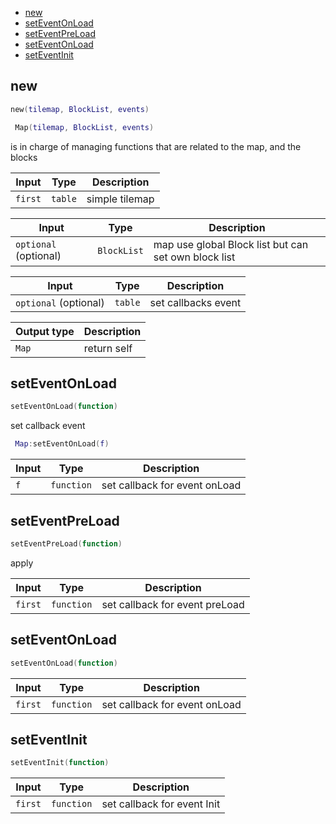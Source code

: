 - [new](#new)
- [setEventOnLoad](#setEventOnLoad)
- [setEventPreLoad](#setEventPreLoad)
- [setEventOnLoad](#setEventOnLoad)
- [setEventInit](#setEventInit)

## new

```lua
new(tilemap, BlockList, events)
```

```lua
 Map(tilemap, BlockList, events)
```

is in charge of managing functions that are related to the map, and the blocks

| Input | Type | Description |
| --- | --- | --- |
| `first` | `table` | simple tilemap |

| Input | Type | Description |
| --- | --- | --- |
| `optional` (optional) | `BlockList` | map use global Block list but can set own block list |

| Input | Type | Description |
| --- | --- | --- |
| `optional` (optional) | `table` | set callbacks event |

| Output type | Description |
| --- | --- |
| `Map` | return self |

## setEventOnLoad

```lua
setEventOnLoad(function)
```

set callback event

```lua
 Map:setEventOnLoad(f)
```

| Input | Type | Description |
| --- | --- | --- |
| `f` | `function` | set callback for event onLoad  |


## setEventPreLoad

```lua
setEventPreLoad(function)
```

apply

| Input | Type | Description |
| --- | --- | --- |
| `first` | `function` | set callback for event preLoad  |


## setEventOnLoad

```lua
setEventOnLoad(function)
```

| Input | Type | Description |
| --- | --- | --- |
| `first` | `function` | set callback for event onLoad  |


## setEventInit

```lua
setEventInit(function)
```

| Input | Type | Description |
| --- | --- | --- |
| `first` | `function` | set callback for event Init  |
